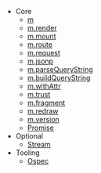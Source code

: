 - Core
	- [m](hyperscript.md)
	- [m.render](render.md)
	- [m.mount](mount.md)
	- [m.route](route.md)
	- [m.request](request.md)
	- [m.jsonp](jsonp.md)
	- [m.parseQueryString](parseQueryString.md)
	- [m.buildQueryString](buildQueryString.md)
	- [m.withAttr](withAttr.md)
	- [m.trust](trust.md)
	- [m.fragment](fragment.md)
	- [m.redraw](redraw.md)
	- [m.version](version.md)
	- [Promise](promise.md)
- Optional
	- [Stream](stream.md)
- Tooling
	- [Ospec](https://github.com/lhorie/mithril.js/blob/rewrite/ospec)
